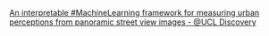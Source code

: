 [An interpretable #MachineLearning framework for measuring urban perceptions from panoramic street view images - @UCL Discovery](https://qi.tc/qi/112459)
